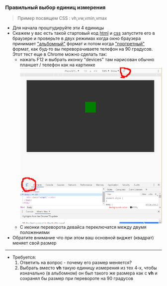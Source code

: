 ### Правильный выбор единиц измерения

> Пример посвящем CSS : vh,vw,vmin,vmax

* Для начала проштудируйте эти 4 единицы
* Скажем у вас есть такой стартовый код [html](index.html) и [css](style.css) запустите его в браузере и проверьте в двух режимах когда окно браузера принимает ["альбомный"](album.png) формат и потом когда ["портретный"](portrait.png) формат, как буд-то вы переворачиваете телефон на 90 градусов. Этот тест еще в Chrome можно сделать так:
  * нажать F12 и выбрать иконку "devices" там нарисован обычно планшет / телефон как на картинке ![dev](dev.png)
  * С иконки переворота девайса переключатся между двумя положениями
* Обратите внимание что при этом ваш основной виджет (квадрат) меняет свой размер

---
* Требуется:
  1. Ответить на вопрос - почему его размер меняется?
  2. Выбрать вместо **vh** такую единицу измерения из тех 4-х, чтобы изначально (в альбомном) он был такого же размера как с **vh** и сохранял бы размер при перевороте на 90 градусов
